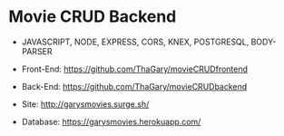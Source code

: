 # Movie CRUD Backend

* JAVASCRIPT, NODE, EXPRESS, CORS, KNEX, POSTGRESQL, BODY-PARSER

* Front-End: https://github.com/ThaGary/movieCRUDfrontend

* Back-End: https://github.com/ThaGary/movieCRUDbackend

* Site: http://garysmovies.surge.sh/

* Database: https://garysmovies.herokuapp.com/